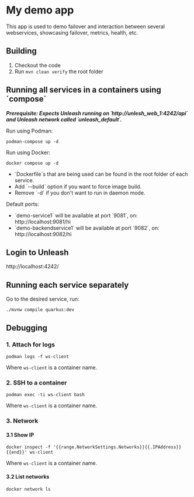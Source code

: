 # My demo app
This app is used to demo failover and interaction between several webservices, showcasing failover, metrics, health, etc.

## Building
1. Checkout the code
2. Run `mvn clean verify` the root folder

## Running all services in a containers using ´compose´
_**Prerequisite: Expects Unleash running on ´http://unlesh_web_1:4242/api´ and Unleash network called ´unleash_default´.**_

Run using Podman:
```shell script
podman-compose up -d 
```

Run using Docker:
```shell script
docker compose up -d 
```

* ´Dockerfile´s that are being used can be found in the root folder of each service.
* Add ´--build´ option if you want to force image build.
* Remove ´-d´ if you don't want to run in daemon mode.

Default ports:
* ´demo-service1´ will be available at port ´9081´, on: http://localhost:9081/hi
* ´demo-backendservice1´ will be available at port ´9082´, on: http://localhost:9082/hi

## Login to Unleash
http://localhost:4242/

## Running each service separately
Go to the desired service, run:
```shell script
./mvnw compile quarkus:dev
```

## Debugging
### 1. Attach for logs
```shell script
podman logs -f ws-client
```
Where `ws-client` is a container name.


### 2. SSH to a container
```shell script
podman exec -ti ws-client bash
```
Where `ws-client` is a container name.


### 3. Network
#### 3.1 Show IP 
```shell script
docker inspect -f '{{range.NetworkSettings.Networks}}{{.IPAddress}}{{end}}' ws-client
```
Where `ws-client` is a container name. 

#### 3.2 List networks
```shell script
docker network ls
```